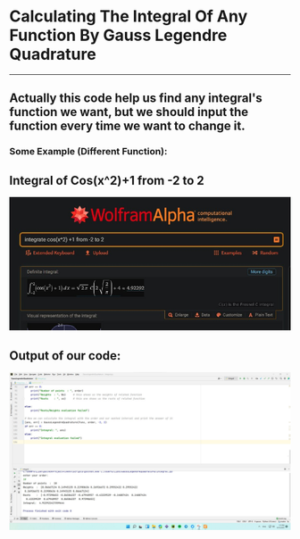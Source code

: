 # Calculating The Integral Of Any Function By Gauss Legendre Quadrature

---
 Actually this code help us find any integral's function we want, but we should input the function every time we want to
 change it.
 ---
### Some Example (Different Function):
## Integral of Cos(x^2)+1 from -2 to 2 
![](result.jpg)
 
## Output of our code:
![](OUTPUT.jpg)
